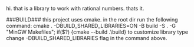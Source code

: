 hi. that is a library to work with rational numbers. thats it.

###BUILD###
this project uses cmake. in the root dir run the following command:
	cmake . -DBUILD_SHARED_LIBRARIES=ON -B build -S . -G "MinGW Makefiles"; if($?) {cmake --build .\build} 
to customize library type change -DBUILD_SHARED_LIBRARIES flag in the command above.